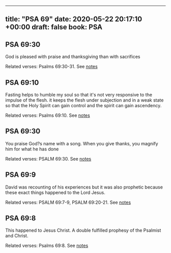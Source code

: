 
---
title: "PSA 69"
date: 2020-05-22 20:17:10 +00:00
draft: false
book: PSA
---

## PSA 69:30

God is pleased with praise and thanksgiving than with sacrifices

Related verses: Psalms 69:30-31. See [notes](https://my.bible.com/notes/3435324815056822609)


## PSA 69:10

Fasting helps to humble my soul so that it's not very responsive to the impulse of the flesh. it keeps the flesh under subjection and in a weak state so that the Holy Spirit can gain control and the spirit can gain ascendency.

Related verses: Psalms 69:10. See [notes](https://my.bible.com/notes/3434442233234580164)


## PSA 69:30

You praise God?s name with a song. When you give thanks, you magnify him for what he has done

Related verses: PSALM 69:30. See [notes](https://my.bible.com/notes/2792573356301082850)


## PSA 69:9

David was recounting of his experiences but it was also prophetic because these exact things happened to the Lord Jesus.

Related verses: PSALM 69:7-9, PSALM 69:20-21. See [notes](https://my.bible.com/notes/2792572807895834846)


## PSA 69:8

This happened to Jesus Christ. A double fulfilled prophesy of the Psalmist and Christ.

Related verses: Psalms 69:8. See [notes](https://my.bible.com/notes/2570217685657575667)

